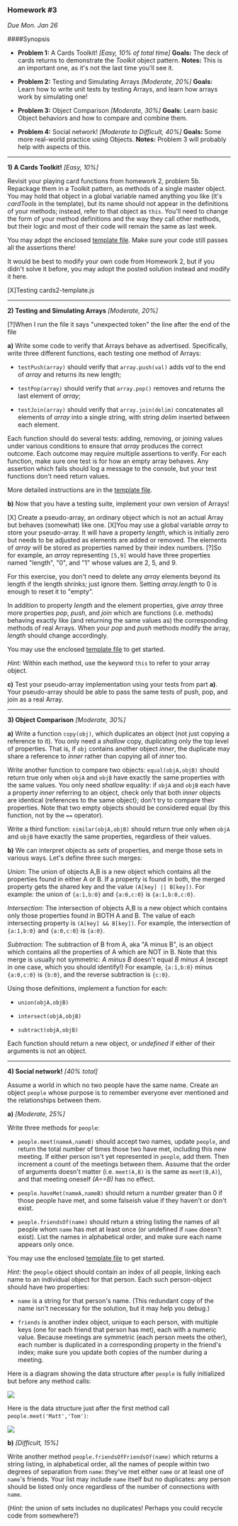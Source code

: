 ### Homework #3

_Due Mon. Jan 26_

####Synopsis

- **Problem 1:** A Cards Toolkit! _[Easy, 10% of total time]_ **Goals:** The deck of cards returns to demonstrate the _Toolkit_ object pattern. **Notes:** This is an important one, as it's not the last time you'll see it.

- **Problem 2:** Testing and Simulating Arrays _[Moderate, 20%]_ **Goals:** Learn how to write unit tests by testing Arrays, and learn how arrays work by simulating one!

- **Problem 3:** Object Comparison _[Moderate, 30%]_ **Goals:** Learn basic Object behaviors and how to compare and combine them.

- **Problem 4:** Social network! _[Moderate to Difficult, 40%]_ **Goals:** Some more real-world practice using Objects. **Notes:** Problem 3 will probably help with aspects of this.

---

**1)  A Cards Toolkit!**  _[Easy, 10%]_

Revisit your playing card functions from homework 2, problem 5b.  Repackage them in a Toolkit pattern, as methods of a single master object.  You may hold that object in a global variable named anything you like (it's _cardTools_ in the template), but its name should not appear in the definitions of your methods; instead, refer to that object as `this`.  You'll need to change the form of your method definitions and the way they call other methods, but their logic and most of their code will remain the same as last week.

You may adopt the enclosed [template file](cards2-template.js).  Make sure your code still passes all the assertions there!

It would be best to modify your own code from Homework 2, but if you didn't solve it before, you may adopt the posted solution instead and modify it here.

[X]Testing cards2-template.js

---

**2)  Testing and Simulating Arrays** _[Moderate, 20%]_

[?]When I run the file it says "unexpected token" the line after the end of the file

**a)**
Write some code to verify that Arrays behave as advertised.  Specifically, write three different functions, each testing one method of Arrays:

* `testPush(array)` should verify that `array.push(val)` adds _val_ to the end of _array_ and returns its new length;

* `testPop(array)` should verify that `array.pop()` removes and returns the last element of _array_;

* `testJoin(array)` should verify that `array.join(delim)` concatenates all elements of _array_ into a single string, with string _delim_ inserted between each element.


Each function should do several tests:  adding, removing, or joining values under various conditions to ensure that _array_ produces the correct outcome.  Each outcome may require multiple assertions to verify.  For each function, make sure one test is for how an empty array behaves.
Any assertion which fails should log a message to the console, but your test functions don't need return values.

More detailed instructions are in the [template file](array-test-template.js).

**b)** Now that you have a testing suite, implement your own version of Arrays!

[X] Create a pseudo-array, an ordinary object which is not an actual Array but behaves
(somewhat) like one.  [X]You may use a global variable _array_ to store
your pseudo-array.
It will have a property _length_, which is initially zero but needs to be adjusted as elements are added or removed.
The elements of _array_ will be stored as properties named by their index numbers.
[?]So for example, an _array_ representing `[5,9]` would have three properties named "length", "0", and "1" whose values are 2, 5, and 9.

For this exercise, you don't need to delete any _array_ elements beyond its length if the length shrinks; just ignore them.  Setting _array.length_ to 0 is enough to reset it to "empty".

In addition to property _length_ and the element properties, give _array_ three more properties _pop_, _push_, and
_join_ which are functions (i.e. methods) behaving exactly like (and returning the same values as) the
corresponding methods of real Arrays.  When your _pop_ and _push_ methods modify the array, _length_ should change accordingly.

You may use the enclosed [template file](pseudo-array-template.js) to get started.

_Hint:_ Within each method, use the keyword `this` to refer to your array object.

**c)**  Test your pseudo-array implementation using your tests from part **a)**.  Your pseudo-array should be able to pass the same tests of push, pop, and join as a real Array.

---

**3)  Object Comparison** _[Moderate, 30%]_

**a)**
Write a function `copy(obj)`, which duplicates an object (not just copying a reference to it).  You only need a _shallow_ copy, duplicating only the top level of properties.  That is, if `obj` contains another object _inner_, the duplicate may share a reference to _inner_ rather than copying all of _inner_ too.

Write another function to compare two objects:
`equal(objA,objB)` should return true only when `objA` and `objB` have exactly the same properties with the same values.  You only need _shallow_ equality: if `objA` and `objB` each have a property _inner_ referring to an object, check only that both _inner_ objects are identical (references to the same object); don't try to compare their properties.
Note that two empty objects should be considered equal (by this function, not by the `==` operator).

Write a third function:
`similar(objA,objB)` should return true only when `objA` and `objB` have exactly the same properties, regardless of their values.

**b)**
We can interpret objects as _sets_ of properties, and merge those sets in various ways.  Let's define three such merges:

*Union*: The union of objects A,B is a new object which contains all the properties found in either A or B.  If a property is found in both, the merged property gets the shared key and the value `(A[key] || B[key])`.
For example: the union of `{a:1,b:0}` and `{a:0,c:0}` is `{a:1,b:0,c:0}`.

*Intersection*: The intersection of objects A,B is a new object which contains only those properties found in BOTH A and B.  The value of each intersecting property is `(A[key] && B[key])`.
For example, the intersection of `{a:1,b:0}` and `{a:0,c:0}` is `{a:0}`.

*Subtraction*: The subtraction of B from A, aka "A minus B", is an object which contains all the properties of A which are NOT in B.  Note that this merge is usually not symmetric: _A minus B_ doesn't equal _B minus A_ (except in one case, which you should identify!)
For example, `{a:1,b:0}` minus `{a:0,c:0}` is `{b:0}`, and the reverse subtraction is `{c:0}`.

Using those definitions, implement a function for each:

* `union(objA,objB)`

* `intersect(objA,objB)`

* `subtract(objA,objB)`

Each function should return a new object, or _undefined_ if either of their arguments is not an object.

---

**4) Social network!** _[40% total]_

Assume a world in which no two people have the same name.
Create an object `people` whose purpose is to remember everyone ever mentioned and the relationships between them.

**a)** _[Moderate, 25%]_

Write three methods for `people`:

* `people.meet(nameA,nameB)` should accept two names, update `people`, and return the total number of times those two have met, including this new meeting.
If either person isn't yet represented in `people`, add them.
Then increment a count of the meetings between them.
Assume that the order of arguments doesn't matter (i.e. `meet(A,B)` is the same as `meet(B,A)`), and that meeting oneself _(A==B)_ has no effect.

* `people.haveMet(nameA,nameB)` should return a number greater than 0 if those people have met, and some falseish value if they haven't or don't exist.

* `people.friendsOf(name)` should return a string listing the names of all people whom `name` has met at least once (or undefined if `name` doesn't exist).   List the names in alphabetical order, and make sure each name appears only once.

You may use the enclosed [template file](social-network-template.js) to get started.

_Hint:_ the `people` object should contain an index of all people, linking each name to an individual object for that person.  Each such person-object should have two properties:

* `name` is a string for that person's name.  (This redundant copy of the name isn't necessary for the solution, but it may help you debug.)

* `friends` is another index object, unique to each person, with multiple keys (one for each friend that person has met), each with a numeric value.  Because meetings are symmetric (each person meets the other), each number is duplicated in a corresponding property in the friend's index; make sure you update both copies of the number during a meeting.

Here is a diagram showing the data structure after `people` is fully initialized but before any method calls:

![](http://portlandcodeschool.github.io/jse-win15-3/social-network1.svg)

Here is the data structure just after the first method call `people.meet('Matt','Tom')`:

![](http://portlandcodeschool.github.io/jse-win15-3/social-network2.svg)

**b)** _[Difficult, 15%]_

Write another method `people.friendsOfFriendsOf(name)` which returns a string listing, in alphabetical order, all the names of people within two degrees of separation from `name`: they've met either `name` or at least one of `name`'s friends.
Your list may include `name` itself but no duplicates: any person should be listed only once regardless of the number of connections with `name`.

(_Hint:_ the union of sets includes no duplicates!  Perhaps you could recycle code from somewhere?)


